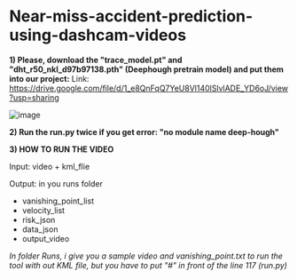 # Near-miss-accident-prediction-using-dashcam-videos

**1) Please, download the "trace_model.pt" and "dht_r50_nkl_d97b97138.pth" (Deephough pretrain model) and put them into our project:**
Link: https://drive.google.com/file/d/1_e8QnFqQ7YeU8Vl140lSlvlADE_YD6oJ/view?usp=sharing

![image](https://github.com/keeganhuynh/Near-miss-accident-prediction-using-dashcam-videos/assets/58461941/1b732d76-bc6c-4dee-9924-792e6b12ef1a)

**2) Run the run.py twice if you get error: "no module name deep-hough"**

**3) HOW TO RUN THE VIDEO**

Input: video + kml_flie

Output: in you runs folder
- vanishing_point_list
- velocity_list
- risk_json
- data_json
- output_video

*In folder Runs, i give you a sample video and vanishing_point.txt to run the tool with out KML file, but you have to put "#" in front of the line 117 (run.py)*

